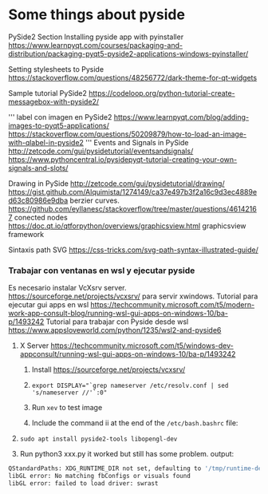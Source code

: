 # Some things about pyside



PySide2  Section
Installing pyside app with pyinstaller
https://www.learnpyqt.com/courses/packaging-and-distribution/packaging-pyqt5-pyside2-applications-windows-pyinstaller/

Setting stylesheets to Pyside
https://stackoverflow.com/questions/48256772/dark-theme-for-qt-widgets

Sample tutorial PySide2
https://codeloop.org/python-tutorial-create-messagebox-with-pyside2/

''' label con imagen en PySide2
https://www.learnpyqt.com/blog/adding-images-to-pyqt5-applications/
https://stackoverflow.com/questions/50209879/how-to-load-an-image-with-qlabel-in-pyside2
'''
Events and Signals in PySide
http://zetcode.com/gui/pysidetutorial/eventsandsignals/
https://www.pythoncentral.io/pysidepyqt-tutorial-creating-your-own-signals-and-slots/


Drawing in PySide
http://zetcode.com/gui/pysidetutorial/drawing/
https://gist.github.com/Alquimista/1274149/ca37e497b3f2a16c9d3ec4889ed63c80986e9dba berzier curves.
https://github.com/eyllanesc/stackoverflow/tree/master/questions/46142167 conected nodes
https://doc.qt.io/qtforpython/overviews/graphicsview.html graphicsview framework

Sintaxis path SVG
https://css-tricks.com/svg-path-syntax-illustrated-guide/


### Trabajar con ventanas en wsl y ejecutar pyside

Es necesario instalar VcXsrv server. https://sourceforge.net/projects/vcxsrv/ para servir xwindows.
Tutorial para ejecutar gui apps en wsl  https://techcommunity.microsoft.com/t5/modern-work-app-consult-blog/running-wsl-gui-apps-on-windows-10/ba-p/1493242
Tutorial para trabajar con Pyside desde wsl https://www.appsloveworld.com/python/1235/wsl2-and-pyside6


1. X Server https://techcommunity.microsoft.com/t5/windows-dev-appconsult/running-wsl-gui-apps-on-windows-10/ba-p/1493242

    1. Install https://sourceforge.net/projects/vcxsrv/

    2. ```export DISPLAY="`grep nameserver /etc/resolv.conf | sed 's/nameserver //'`:0" ``` 
    3. Run `xev` to test image

    4. Include the command ii at the end of the `/etc/bash.bashrc` file:

2. ```sudo apt install pyside2-tools libopengl-dev```

3. Run python3 xxx.py it worked but still has some problem. output:

```bash
QStandardPaths: XDG_RUNTIME_DIR not set, defaulting to '/tmp/runtime-dev'
libGL error: No matching fbConfigs or visuals found
libGL error: failed to load driver: swrast
```



